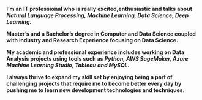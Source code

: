 **I’m an IT professional who is really excited,enthusiastic and talks about _Natural Language Processing, Machine Learning, Data Science, Deep Learning._**

**Master’s and a Bachelor’s degree in Computer and Data Science coupled with industry and Research Experience focusing on Data Science.**

**My academic and professional experience includes working on Data Analysis projects using tools such as _Python, AWS SageMaker, Azure Machine Learning Studio, Tableau and MySQL._**

**I always thrive to expand my skill set by enjoying being a part of challenging projects that require me to become better every day by pushing me to learn new development technologies and techniques.**





<!---
shashankReddy864/shashankReddy864 is a ✨ special ✨ repository because its `README.md` (this file) appears on your GitHub profile.
You can click the Preview link to take a look at your changes.
--->
